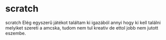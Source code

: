 # scratch
scratch
Elég egyszerű játékot találtam ki igazából annyi hogy ki kell találni melyiket szereti a amcska, tudom nem tul kreativ de ettol jobb nem jutott eszembe.
